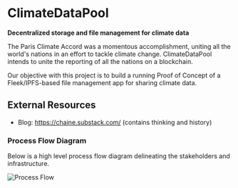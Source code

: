 # ClimateDataPool
**Decentralized storage and file management for climate data**

The Paris Climate Accord was a momentous accomplishment, uniting all the world's nations in an effort to tackle climate change. ClimateDataPool intends to unite the reporting of all the nations on a blockchain.

Our objective with this project is to build a running Proof of Concept of a Fleek/IPFS-based file management app for sharing climate data.

## External Resources
- Blog: https://chaine.substack.com/ (contains thinking and history)

### Process Flow Diagram
Below is a high level process flow diagram delineating the stakeholders and infrastructure.

![Process Flow](https://github.com/chaine-io/climatedatapool/blob/master/process_flow_diagram.png?raw=true "Process Flow Diagram")
